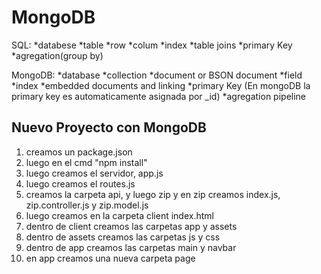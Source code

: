 # MongoDB
SQL:
*databese
*table
*row
*colum
*index
*table joins
*primary  Key
*agregation(group by)

MongoDB:
*database
*collection
*document or BSON document
*field
*index
*embedded documents and linking
*primary Key
(En mongoDB la primary key es automaticamente asignada por _id)
*agregation pipeline

## Nuevo Proyecto con MongoDB
1. creamos un package.json
2. luego en el cmd "npm install"
3. luego creamos el servidor, app.js
4. luego creamos el routes.js
5. creamos la carpeta api, y luego zip y en zip creamos index.js, zip.controller.js y zip.model.js
6. luego creamos en la carpeta client index.html
7. dentro de client creamos las carpetas app y assets
8. dentro de assets creamos las carpetas js y css
9. dentro de app  creamos las carpetas main y navbar
10. en app creamos una nueva carpeta page 
